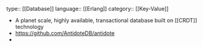 type:: [[Database]]
language:: [[Erlang]]
category:: [[Key-Value]]

- A planet scale, highly available, transactional database built on [[CRDT]] technology
- https://github.com/AntidoteDB/antidote
-